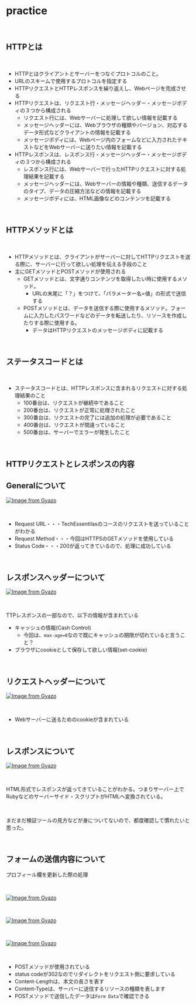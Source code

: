 # practice

<br>

## HTTPとは

<br>

- HTTPとはクライアントとサーバーをつなぐプロトコルのこと。
- URLのスキームで使用するプロトコルを指定する
- HTTPリクエストとHTTPレスポンスを繰り返えし、Webページを完成させる
- HTTPリクエストは、リクエスト行・メッセージヘッダー・メッセージボディの３つから構成される
  - リクエスト行には、Webサーバーに処理して欲しい情報を記載する
  - メッセージヘッダーには、Webブラウザの種類やバージョン、対応するデータ形式などクライアントの情報を記載する
  - メッセージボディには、Webページ内のフォームなどに入力されたテキストなどをWebサーバーに送りたい情報を記載する
- HTTPレスポンスは、レスポンス行・メッセージヘッダー・メッセージボディの３つから構成される
  - レスポンス行には、Webサーバーで行ったHTTPリクエストに対する処理結果を記載する
  - メッセージヘッダーには、Webサーバーの情報や種類、送信するデータのタイプ、データの圧縮方法などの情報を記載する
  - メッセージボディには、HTML画像などのコンテンツを記載する

<br>

## HTTPメソッドとは

<br>

- HTTPメソッドとは、クライアントがサーバーに対してHTTPリクエストを送る際に、サーバーに行って欲しい処理を伝える手段のこと
- 主にGETメソッドとPOSTメソッドが使用される
  - GETメソッドとは、文字通りコンテンツを取得したい時に使用するメソッド。
    - URLの末尾に「？」をつけて、「パラメーター名=値」の形式で送信する
  - POSTメソッドとは、データを送信する際に使用するメソッド。フォームに入力したパスワードなどのデータを転送したり、リソースを作成したりする際に使用する。
    - データはHTTPリクエストのメッセージボディに記載する

<br>

## ステータスコードとは

<br>

- ステータスコードとは、HTTPレスポンスに含まれるリクエストに対する処理結果のこと
  - 100番台は、リクエストが継続中であること
  - 200番台は、リクエストが正常に処理されたこと
  - 300番台は、リクエストの完了には追加の処理が必要であること
  - 400番台は、リクエストが間違っていること
  - 500番台は、サーバーでエラーが発生したこと

<br>

## HTTPリクエストとレスポンスの内容

## Generalについて

[![Image from Gyazo](https://i.gyazo.com/4cc04f9bccf42e86ab8096b6b7ba6b66.png)](https://gyazo.com/4cc04f9bccf42e86ab8096b6b7ba6b66)

<br>

- Request URL・・・TechEssentilasのコースのリクエストを送っていることがわかる
- Request Method・・・今回はHTTPSのGETメソッドを使用している
- Status Code・・・200が返ってきているので、処理に成功している

<br>

## レスポンスヘッダーについて

[![Image from Gyazo](https://i.gyazo.com/52624ab53e5368835084498d3083b31f.png)](https://gyazo.com/52624ab53e5368835084498d3083b31f)

<br>

TTPレスポンスの一部なので、以下の情報が含まれている

- キャッシュの情報(Cash Control)
  - 今回は、`max-age=0`なので既にキャッシュの期限が切れていると言うこと？
- ブラウザにcookieとして保存して欲しい情報(set-cookie)

<br>

## リクエストヘッダーについて

[![Image from Gyazo](https://i.gyazo.com/71f9422509f7f9f4b8e03a6ea32b9f05.png)](https://gyazo.com/71f9422509f7f9f4b8e03a6ea32b9f05)

<br>

- Webサーバーに送るためのcookieが含まれている

<br>

## レスポンスについて

[![Image from Gyazo](https://i.gyazo.com/1626812838a7681559576c0284fc1a7b.png)](https://gyazo.com/1626812838a7681559576c0284fc1a7b)

<br>

HTML形式でレスポンスが返ってきていることがわかる。つまりサーバー上でRubyなどのサーバーサイド・スクリプトがHTMLへ変換されている。

<br>

まだまだ検証ツールの見方などが身についてないので、都度確認して慣れたいと思った。

<br>

## フォームの送信内容について

プロフィール欄を更新した際の処理

<br>

[![Image from Gyazo](https://i.gyazo.com/1a59a319bfcd430c9e34aa86a4d7579a.png)](https://gyazo.com/1a59a319bfcd430c9e34aa86a4d7579a)

<br>

[![Image from Gyazo](https://i.gyazo.com/50bca6a88e9c9a79fdb0cc138aba71d0.png)](https://gyazo.com/50bca6a88e9c9a79fdb0cc138aba71d0)

<br>

[![Image from Gyazo](https://i.gyazo.com/fca24fbc03c6269dc02bd38475166b8b.png)](https://gyazo.com/fca24fbc03c6269dc02bd38475166b8b)

<br>

- POSTメソッドが使用されている
- status codeが302なのでリダイレクトをリクエスト側に要求している
- Content-Lengthは、本文の長さを表す
- Content-Typeは、サーバーに送信するリソースの種類を表します
- POSTメソッドで送信したデータは`Form Data`で確認できる

